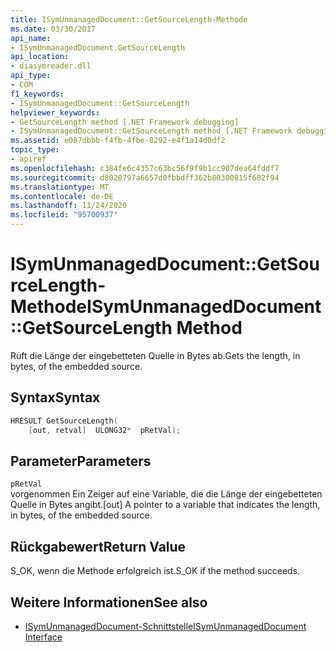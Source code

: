 ```yaml
---
title: ISymUnmanagedDocument::GetSourceLength-Methode
ms.date: 03/30/2017
api_name:
- ISymUnmanagedDocument.GetSourceLength
api_location:
- diasymreader.dll
api_type:
- COM
f1_keywords:
- ISymUnmanagedDocument::GetSourceLength
helpviewer_keywords:
- GetSourceLength method [.NET Framework debugging]
- ISymUnmanagedDocument::GetSourceLength method [.NET Framework debugging]
ms.assetid: e087dbbb-f4fb-4fbe-8292-e4f1a14d0df2
topic_type:
- apiref
ms.openlocfilehash: c384fe6c4357c63bc56f9f9b1cc907dea64fddf7
ms.sourcegitcommit: d8020797a6657d0fbbdff362b80300815f682f94
ms.translationtype: MT
ms.contentlocale: de-DE
ms.lasthandoff: 11/24/2020
ms.locfileid: "95700937"
---
```

# <a name="isymunmanageddocumentgetsourcelength-method"></a><span data-ttu-id="fc565-102">ISymUnmanagedDocument::GetSourceLength-Methode</span><span class="sxs-lookup"><span data-stu-id="fc565-102">ISymUnmanagedDocument::GetSourceLength Method</span></span>

<span data-ttu-id="fc565-103">Ruft die Länge der eingebetteten Quelle in Bytes ab.</span><span class="sxs-lookup"><span data-stu-id="fc565-103">Gets the length, in bytes, of the embedded source.</span></span>  
  
## <a name="syntax"></a><span data-ttu-id="fc565-104">Syntax</span><span class="sxs-lookup"><span data-stu-id="fc565-104">Syntax</span></span>  
  
```cpp  
HRESULT GetSourceLength(  
    [out, retval]  ULONG32*  pRetVal);  
```  
  
## <a name="parameters"></a><span data-ttu-id="fc565-105">Parameter</span><span class="sxs-lookup"><span data-stu-id="fc565-105">Parameters</span></span>  

 `pRetVal`  
 <span data-ttu-id="fc565-106">vorgenommen Ein Zeiger auf eine Variable, die die Länge der eingebetteten Quelle in Bytes angibt.</span><span class="sxs-lookup"><span data-stu-id="fc565-106">[out] A pointer to a variable that indicates the length, in bytes, of the embedded source.</span></span>  
  
## <a name="return-value"></a><span data-ttu-id="fc565-107">Rückgabewert</span><span class="sxs-lookup"><span data-stu-id="fc565-107">Return Value</span></span>  

 <span data-ttu-id="fc565-108">S_OK, wenn die Methode erfolgreich ist.</span><span class="sxs-lookup"><span data-stu-id="fc565-108">S_OK if the method succeeds.</span></span>  
  
## <a name="see-also"></a><span data-ttu-id="fc565-109">Weitere Informationen</span><span class="sxs-lookup"><span data-stu-id="fc565-109">See also</span></span>

- [<span data-ttu-id="fc565-110">ISymUnmanagedDocument-Schnittstelle</span><span class="sxs-lookup"><span data-stu-id="fc565-110">ISymUnmanagedDocument Interface</span></span>](isymunmanageddocument-interface.md)
